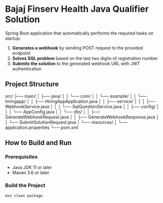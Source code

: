 # Bajaj Finserv Health Java Qualifier Solution

Spring Boot application that automatically performs the required tasks on startup:

1. **Generates a webhook** by sending POST request to the provided endpoint
2. **Solves SQL problem** based on the last two digits of registration number
3. **Submits the solution** to the generated webhook URL with JWT authentication

## Project Structure
src/
├── main/
│ ├── java/
│ │ └── com/
│ │ └── example/
│ │ └── hiringapp/
│ │ ├── HiringAppApplication.java
│ │ ├── service/
│ │ │ ├── WebhookService.java
│ │ │ └── SqlQuestionService.java
│ │ ├── config/
│ │ │ └── AppConfig.java
│ │ └── dto/
│ │ ├── GenerateWebhookRequest.java
│ │ ├── GenerateWebhookResponse.java
│ │ └── SubmitSolutionRequest.java
│ └── resources/
│ └── application.properties
└── pom.xml

## How to Build and Run

### Prerequisites
- Java JDK 11 or later
- Maven 3.6 or later

### Build the Project
```bash
mvn clean package
